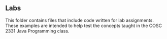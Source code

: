 ## Labs

This folder contains files that include code written for lab assignments. These examples are intended to help test the concepts taught in the COSC 2331 Java Programming class.
